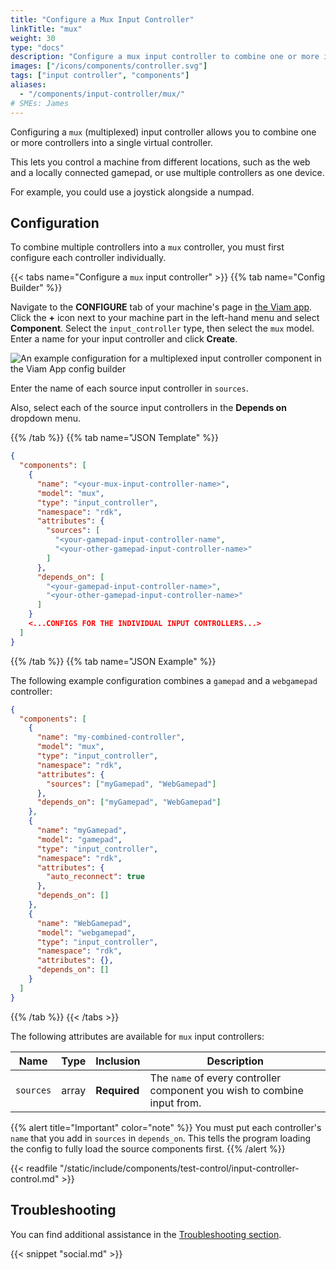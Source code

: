 ```yaml
---
title: "Configure a Mux Input Controller"
linkTitle: "mux"
weight: 30
type: "docs"
description: "Configure a mux input controller to combine one or more input controllers."
images: ["/icons/components/controller.svg"]
tags: ["input controller", "components"]
aliases:
  - "/components/input-controller/mux/"
# SMEs: James
---
```


Configuring a `mux` (multiplexed) input controller allows you to combine one or more controllers into a single virtual controller.

This lets you control a machine from different locations, such as the web and a locally connected gamepad, or use multiple controllers as one device.

For example, you could use a joystick alongside a numpad.

## Configuration

To combine multiple controllers into a `mux` controller, you must first configure each controller individually.

{{< tabs name="Configure a `mux` input controller" >}}
{{% tab name="Config Builder" %}}

Navigate to the **CONFIGURE** tab of your machine's page in [the Viam app](https://app.viam.com).
Click the **+** icon next to your machine part in the left-hand menu and select **Component**.
Select the `input_controller` type, then select the `mux` model.
Enter a name for your input controller and click **Create**.

![An example configuration for a multiplexed input controller component in the Viam App config builder](/components/input-controller/mux-input-controller-ui-config.png)

Enter the name of each source input controller in `sources`.

Also, select each of the source input controllers in the **Depends on** dropdown menu.

{{% /tab %}}
{{% tab name="JSON Template" %}}

```json {class="line-numbers linkable-line-numbers"}
{
  "components": [
    {
      "name": "<your-mux-input-controller-name>",
      "model": "mux",
      "type": "input_controller",
      "namespace": "rdk",
      "attributes": {
        "sources": [
          "<your-gamepad-input-controller-name",
          "<your-other-gamepad-input-controller-name>"
        ]
      },
      "depends_on": [
        "<your-gamepad-input-controller-name>",
        "<your-other-gamepad-input-controller-name>"
      ]
    }
    <...CONFIGS FOR THE INDIVIDUAL INPUT CONTROLLERS...>
  ]
}
```

{{% /tab %}}
{{% tab name="JSON Example" %}}

The following example configuration combines a `gamepad` and a `webgamepad` controller:

```json {class="line-numbers linkable-line-numbers"}
{
  "components": [
    {
      "name": "my-combined-controller",
      "model": "mux",
      "type": "input_controller",
      "namespace": "rdk",
      "attributes": {
        "sources": ["myGamepad", "WebGamepad"]
      },
      "depends_on": ["myGamepad", "WebGamepad"]
    },
    {
      "name": "myGamepad",
      "model": "gamepad",
      "type": "input_controller",
      "namespace": "rdk",
      "attributes": {
        "auto_reconnect": true
      },
      "depends_on": []
    },
    {
      "name": "WebGamepad",
      "model": "webgamepad",
      "type": "input_controller",
      "namespace": "rdk",
      "attributes": {},
      "depends_on": []
    }
  ]
}
```

{{% /tab %}}
{{< /tabs >}}

The following attributes are available for `mux` input controllers:

<!-- prettier-ignore -->
| Name | Type | Inclusion | Description |
| ---- | ---- | --------- | ----------- |
| `sources` | array | **Required** | The `name` of every controller component you wish to combine input from. |

{{% alert title="Important" color="note" %}}
You must put each controller's `name` that you add in `sources` in `depends_on`.
This tells the program loading the config to fully load the source components first.
{{% /alert %}}

{{< readfile "/static/include/components/test-control/input-controller-control.md" >}}

## Troubleshooting

You can find additional assistance in the [Troubleshooting section](/appendix/troubleshooting/).

{{< snippet "social.md" >}}
